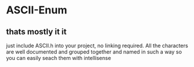 # ASCII-Enum

## thats mostly it it

just include ASCII.h into your project, no linking required.
All the characters are well documented and grouped together and named in such a way so you can easily seach them with intellisense
